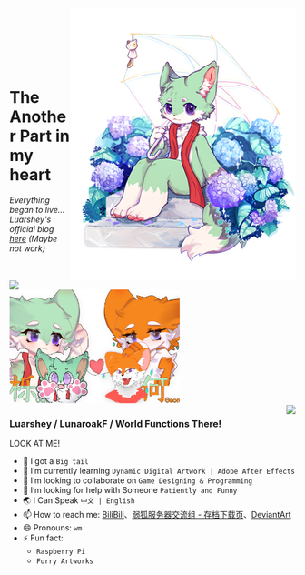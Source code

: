 <img align="right" width="" height="480" position="fixed" src="https://github.com/LunaroakF/LunaroakF/blob/main/0331_1.png"/>  
</br>
<img align="left" width="400" src="https://github-readme-stats.vercel.app/api?username=LunaroakF&hide=contribs,issues&count_private=true&show_icons=true&theme=default"/>  
</br></br></br></br></br>

# The Another Part in my heart  
*Everything began to live...*  
*Luarshey's official blog [here](http://hehu.tpddns.cn:600/) (Maybe not work)*

<div align="left" width="487" height="324">
    <img src="https://github.com/LunaroakF/LunaroakF/blob/main/paper.png" alt="图片描述" width="300" height="200">
</div>

<img align="right" src="https://github-readme-stats.vercel.app/api/top-langs/?username=LunaroakF&hide=css&show_icons=true&theme=default" />

### Luarshey / LunaroakF / World Functions There!  

<!--**LunaroakF/LunaroakF** is a ✨ _special_ ✨ repository because its `README.md` (this file) appears on your GitHub profile.!-->

LOOK AT ME!
- 🐾 I got a `Big tail`
- 🌱 I’m currently learning `Dynamic Digital Artwork | Adobe After Effects`
- 🔎 I’m looking to collaborate on `Game Designing & Programming`
- 🤔 I’m looking for help with Someone `Patiently and Funny`
- 🌏 I Can Speak `中文 | English`
- 📫 How to reach me:  [BiliBili](https://space.bilibili.com/23503032)、[弱狐服务器交流组 - 存档下载页](https://lunaroakf.gitee.io/minecraftsaves)、[DeviantArt](https://www.deviantart.com/luarshey)
- 😄 Pronouns: `wm`
- ⚡ Fun fact:  
  - `Raspberry Pi`
  - `Furry Artworks`

<!--
<div align="center" width="487" height="324">
    <img src="https://github.com/LunaroakF/LunaroakF/blob/main/paper.png" alt="图片描述" width="300" height="200">
</div>
-->

<!--
```
pi@raspberrypi:java -Xmx1024M -Xms1024M -jar start.jar nogui
[23:15:41] [Server thread/INFO]: Starting minecraft server version 1.7.10
[23:15:41] [Server thread/WARN]: To start the server with more ram, launch it as "java -Xmx1024M -Xms1024M -jar minecraft_server.jar"
[23:15:41] [Server thread/INFO]: Loading properties
[23:15:41] [Server thread/INFO]: Default game type: SURVIVAL
[23:15:41] [Server thread/INFO]: Generating keypair
[23:15:41] [Server thread/INFO]: Starting Minecraft server on *:25565
......
[23:15:52] [Server thread/INFO]: Preparing spawn area: 95%
[23:15:52] [Server thread/INFO]: Done (11.4514s)! For help, type "help" or "?"
[23:16:13] [Server thread/WARN]: Can't keep up! Did the system time change, or is the server overloaded? Running 3083ms behind, skipping 61 tick(s)
[23:16:13] [Server thread/INFO]: Stopping server
[23:16:13] [Server thread/INFO]: Saving players
[23:16:13] [Server thread/INFO]: Saving worlds
[23:16:13] [Server thread/INFO]: Saving chunks for level 'world'/Overworld
[23:16:13] [Server thread/INFO]: Saving chunks for level 'world'/Nether
[23:16:13] [Server thread/INFO]: Saving chunks for level 'world'/The End
[23:16:13] [Server Shutdown Thread/INFO]: Stopping server
pi@raspberrypi:
```
--!>
